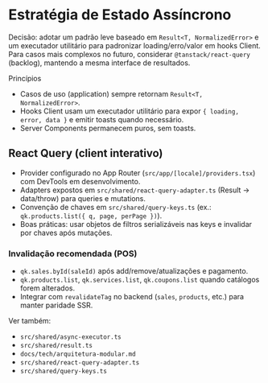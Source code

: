 # Estratégia de Estado Assíncrono

Decisão: adotar um padrão leve baseado em `Result<T, NormalizedError>` e um executador utilitário para padronizar loading/erro/valor em hooks Client. Para casos mais complexos no futuro, considerar `@tanstack/react-query` (backlog), mantendo a mesma interface de resultados.

Princípios
- Casos de uso (application) sempre retornam `Result<T, NormalizedError>`.
- Hooks Client usam um executador utilitário para expor `{ loading, error, data }` e emitir toasts quando necessário.
- Server Components permanecem puros, sem toasts.

## React Query (client interativo)
- Provider configurado no App Router (`src/app/[locale]/providers.tsx`) com DevTools em desenvolvimento.
- Adapters expostos em `src/shared/react-query-adapter.ts` (Result → data/throw) para queries e mutations.
- Convenção de chaves em `src/shared/query-keys.ts` (ex.: `qk.products.list({ q, page, perPage })`).
- Boas práticas: usar objetos de filtros serializáveis nas keys e invalidar por chaves após mutações.

### Invalidação recomendada (POS)
- `qk.sales.byId(saleId)` após add/remove/atualizações e pagamento.
- `qk.products.list`, `qk.services.list`, `qk.coupons.list` quando catálogos forem alterados.
- Integrar com `revalidateTag` no backend (`sales`, `products`, etc.) para manter paridade SSR.

Ver também:
- `src/shared/async-executor.ts`
- `src/shared/result.ts`
- `docs/tech/arquitetura-modular.md`
 - `src/shared/react-query-adapter.ts`
 - `src/shared/query-keys.ts`
